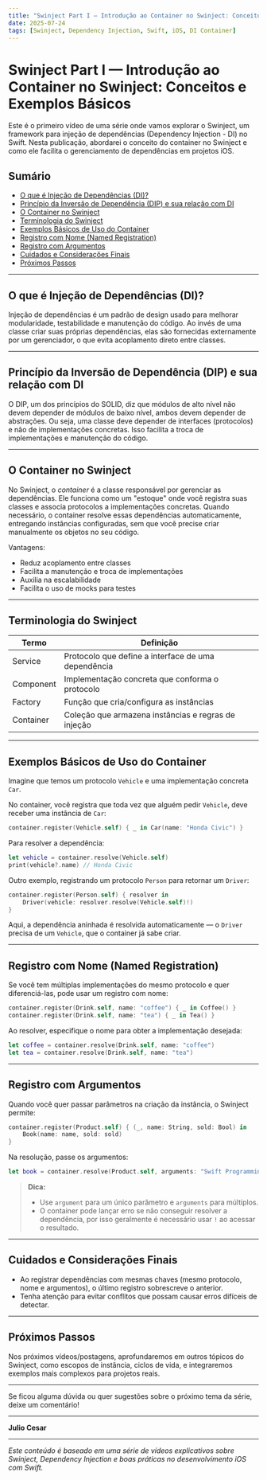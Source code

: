 ```yaml
---
title: "Swinject Part I — Introdução ao Container no Swinject: Conceitos e Exemplos Básicos"
date: 2025-07-24
tags: [Swinject, Dependency Injection, Swift, iOS, DI Container]
---
```


# Swinject Part I — Introdução ao Container no Swinject: Conceitos e Exemplos Básicos

Este é o primeiro vídeo de uma série onde vamos explorar o Swinject, um framework para injeção de dependências (Dependency Injection - DI) no Swift. Nesta publicação, abordarei o conceito do container no Swinject e como ele facilita o gerenciamento de dependências em projetos iOS.

## Sumário

- [O que é Injeção de Dependências (DI)?](#o-que-é-injeção-de-dependências-di)
- [Princípio da Inversão de Dependência (DIP) e sua relação com DI](#princípio-da-inversão-de-dependência-dip-e-sua-relação-com-di)
- [O Container no Swinject](#o-container-no-swinject)
- [Terminologia do Swinject](#terminologia-do-swinject)
- [Exemplos Básicos de Uso do Container](#exemplos-básicos-de-uso-do-container)
- [Registro com Nome (Named Registration)](#registro-com-nome-named-registration)
- [Registro com Argumentos](#registro-com-argumentos)
- [Cuidados e Considerações Finais](#cuidados-e-considerações-finais)
- [Próximos Passos](#próximos-passos)

---

## O que é Injeção de Dependências (DI)?

Injeção de dependências é um padrão de design usado para melhorar modularidade, testabilidade e manutenção do código. Ao invés de uma classe criar suas próprias dependências, elas são fornecidas externamente por um gerenciador, o que evita acoplamento direto entre classes.

---

## Princípio da Inversão de Dependência (DIP) e sua relação com DI

O DIP, um dos princípios do SOLID, diz que módulos de alto nível não devem depender de módulos de baixo nível, ambos devem depender de abstrações. Ou seja, uma classe deve depender de interfaces (protocolos) e não de implementações concretas. Isso facilita a troca de implementações e manutenção do código.

---

## O Container no Swinject

No Swinject, o *container* é a classe responsável por gerenciar as dependências. Ele funciona como um "estoque" onde você registra suas classes e associa protocolos a implementações concretas. Quando necessário, o container resolve essas dependências automaticamente, entregando instâncias configuradas, sem que você precise criar manualmente os objetos no seu código.

Vantagens:

- Reduz acoplamento entre classes  
- Facilita a manutenção e troca de implementações  
- Auxilia na escalabilidade  
- Facilita o uso de mocks para testes  

---

## Terminologia do Swinject

| Termo       | Definição                                       |
|-------------|------------------------------------------------|
| Service     | Protocolo que define a interface de uma dependência |
| Component   | Implementação concreta que conforma o protocolo |
| Factory     | Função que cria/configura as instâncias         |
| Container   | Coleção que armazena instâncias e regras de injeção |

---

## Exemplos Básicos de Uso do Container

Imagine que temos um protocolo `Vehicle` e uma implementação concreta `Car`.

No container, você registra que toda vez que alguém pedir `Vehicle`, deve receber uma instância de `Car`:

```swift
container.register(Vehicle.self) { _ in Car(name: "Honda Civic") }
```

Para resolver a dependência:

```swift
let vehicle = container.resolve(Vehicle.self)
print(vehicle?.name) // Honda Civic
```

Outro exemplo, registrando um protocolo `Person` para retornar um `Driver`:

```swift
container.register(Person.self) { resolver in
    Driver(vehicle: resolver.resolve(Vehicle.self)!)
}
```

Aqui, a dependência aninhada é resolvida automaticamente — o `Driver` precisa de um `Vehicle`, que o container já sabe criar.

---

## Registro com Nome (Named Registration)

Se você tem múltiplas implementações do mesmo protocolo e quer diferenciá-las, pode usar um registro com nome:

```swift
container.register(Drink.self, name: "coffee") { _ in Coffee() }
container.register(Drink.self, name: "tea") { _ in Tea() }
```

Ao resolver, especifique o nome para obter a implementação desejada:

```swift
let coffee = container.resolve(Drink.self, name: "coffee")
let tea = container.resolve(Drink.self, name: "tea")
```

---

## Registro com Argumentos

Quando você quer passar parâmetros na criação da instância, o Swinject permite:

```swift
container.register(Product.self) { (_, name: String, sold: Bool) in
    Book(name: name, sold: sold)
}
```

Na resolução, passe os argumentos:

```swift
let book = container.resolve(Product.self, arguments: "Swift Programming", true)
```

> **Dica:**  
> - Use `argument` para um único parâmetro e `arguments` para múltiplos.  
> - O container pode lançar erro se não conseguir resolver a dependência, por isso geralmente é necessário usar `!` ao acessar o resultado.

---

## Cuidados e Considerações Finais

- Ao registrar dependências com mesmas chaves (mesmo protocolo, nome e argumentos), o último registro sobrescreve o anterior.  
- Tenha atenção para evitar conflitos que possam causar erros difíceis de detectar.

---

## Próximos Passos

Nos próximos vídeos/postagens, aprofundaremos em outros tópicos do Swinject, como escopos de instância, ciclos de vida, e integraremos exemplos mais complexos para projetos reais.

---

Se ficou alguma dúvida ou quer sugestões sobre o próximo tema da série, deixe um comentário!

---

**Julio Cesar**

---

*Este conteúdo é baseado em uma série de vídeos explicativos sobre Swinject, Dependency Injection e boas práticas no desenvolvimento iOS com Swift.*
